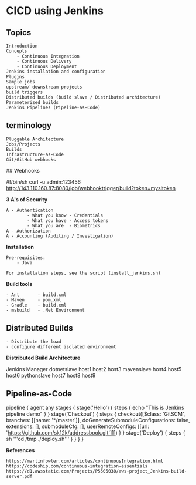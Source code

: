 # CICD using Jenkins

## Topics

    Introduction
    Concepts
        - Continuous Integration
        - Continuous Delivery
        - Continuous Deployment
    Jenkins installation and configuration
    Plugins
    Sample jobs
    upstream/ downstream projects
    build triggers
    Distributed builds (build slave / Distributed architecture)    
    Parameterized builds
    Jenkins Pipelines (Pipeline-as-Code)
     

## terminology

    Pluggable Architecture
    Jobs/Projects
    Builds
    Infrastructure-as-Code
    Git/GitHub webhooks
    
## Webhooks

#!/bin/sh
curl -u admin:123456 http://143.110.160.87:8080/job/webhooktrigger/build?token=mysltoken




**3 A's of Security**

    A - Authentication
            - What you know - Credentials
            - What you have - Access tokens 
            - What you are  - Biometrics
    A - Authorization
    A - Accounting (Auditing / Investigation)


**Installation**

    Pre-requisites:
        - Java

    For installation steps, see the script (install_jenkins.sh)


**Build tools**

    - Ant       - build.xml
    - Maven     - pom.xml
    - Gradle    - build.xml
    - msbuild   - .Net Environment

## Distributed Builds
    - Distribute the load
    - configure different isolated environment

**Distributed Build Architecture**

Jenkins Manager
    dotnetslave
        host1
        host2
        host3
    mavenslave
        host4
        host5
        host6
    pythonslave
        host7
        host8
        host9


## Pipeline-as-Code

pipeline {
    agent any
    stages {
        stage('Hello') {
            steps {
                echo "This is Jenkins pipeline demo"
            }
        }
        stage('Checkout') {
            steps {
                checkout([$class: 'GitSCM', branches: [[name: '*/master']], doGenerateSubmoduleConfigurations: false, extensions: [], submoduleCfg: [], userRemoteConfigs: [[url: 'https://github.com/sk12k/addressbook.git']]])
            }
        }
        stage('Deploy') {
            steps {
                sh '''cd /tmp
                ./deploy.sh'''
            }
        }
    }
}


**References**

    https://martinfowler.com/articles/continuousIntegration.html
    https://codeship.com/continuous-integration-essentials
    https://d1.awsstatic.com/Projects/P5505030/aws-project_Jenkins-build-server.pdf

